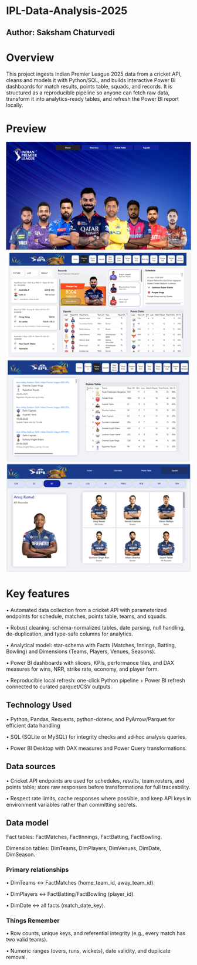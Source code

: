 # IPL-Data-Analysis-2025
## Author: Saksham Chaturvedi
# Overview
This project ingests Indian Premier League 2025 data from a cricket API, cleans and models it with Python/SQL, and builds interactive Power BI dashboards for match results, points table, squads, and records.
It is structured as a reproducible pipeline so anyone can fetch raw data, transform it into analytics-ready tables, and refresh the Power BI report locally.

# Preview
![image  alt](https://github.com/TheSaksham8/IPL-Data-Analysis-2025/blob/61fb9533ecfec1aced38f54cdcac1196d858ce5b/Images/Home1.png)
![image alt](https://github.com/TheSaksham8/IPL-Data-Analysis-2025/blob/fe6890028748c84a3c14be7512e83855fd42a7b9/Images/Overview1.png)
![Logo](https://github.com/TheSaksham8/IPL-Data-Analysis-2025/blob/fe6890028748c84a3c14be7512e83855fd42a7b9/Images/Points%20%20table1.png)
![Logo](https://github.com/TheSaksham8/IPL-Data-Analysis-2025/blob/fe6890028748c84a3c14be7512e83855fd42a7b9/Images/Squads1.png)

# Key features
• Automated data collection from a cricket API with parameterized endpoints for schedule, matches, points table, teams, and squads.

• Robust cleaning: schema-normalized tables, date parsing, null handling, de-duplication, and type-safe columns for analytics.

• Analytical model: star-schema with Facts (Matches, Innings, Batting, Bowling) and Dimensions (Teams, Players, Venues, Seasons).

• Power BI dashboards with slicers, KPIs, performance tiles, and DAX measures for wins, NRR, strike rate, economy, and player form.

• Reproducible local refresh: one-click Python pipeline + Power BI refresh connected to curated parquet/CSV outputs.

## Technology Used
• Python, Pandas, Requests, python-dotenv, and PyArrow/Parquet for efficient data handling

• SQL (SQLite or MySQL) for integrity checks and ad‑hoc analysis queries.

• Power BI Desktop with DAX measures and Power Query transformations.

##  Data sources
• Cricket API endpoints are used for schedules, results, team rosters, and points table; store raw responses before transformations for full traceability.

• Respect rate limits, cache responses where possible, and keep API keys in environment variables rather than committing secrets.

## Data model
Fact tables: FactMatches, FactInnings, FactBatting, FactBowling.

Dimension tables: DimTeams, DimPlayers, DimVenues, DimDate, DimSeason.

### Primary relationships
• DimTeams ↔ FactMatches (home_team_id, away_team_id).

• DimPlayers ↔ FactBatting/FactBowling (player_id).

• DimDate ↔ all facts (match_date_key).

### Things Remember
• Row counts, unique keys, and referential integrity (e.g., every match has two valid teams).

• Numeric ranges (overs, runs, wickets), date validity, and duplicate removal.
